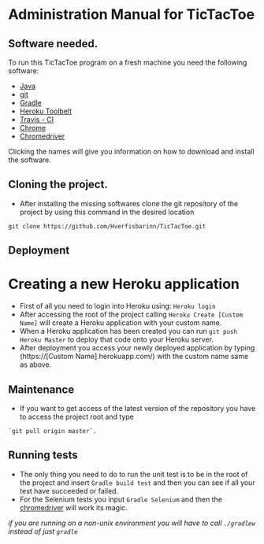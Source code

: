 # Administration Manual for TicTacToe

## Software needed.
To run this TicTacToe program on a fresh machine you need the following software:

- [Java](http://www.oracle.com/technetwork/java/javase/downloads/jdk8-downloads-2133151.html)
- [git](https://git-scm.com/book/en/v2/Getting-Started-Installing-Git)
- [Gradle](https://docs.gradle.org/current/userguide/installation.html)
- [Heroku Toolbelt](https://toolbelt.heroku.com/)
- [Travis - CI](https://github.com/travis-ci/travis.rb)
- [Chrome](https://www.google.com/chrome/)
- [Chromedriver](https://sites.google.com/a/chromium.org/chromedriver/)

Clicking the names will give you information on how to download and install the software.

## Cloning the project.
- After installing the missing softwares clone the git repository of the project by using this command in the desired location
~~~
git clone https://github.com/Hverfisbarinn/TicTacToe.git
~~~

## Deployment
# Creating a new Heroku application
- First of all you need to login into Heroku using: `Heroku login`
- After accessing the root of the project calling `Heroku Create [Custom Name]` will create a Heroku application with your custom name.
- When a Heroku application has been created you can run `git push Heroku Master` to deploy that code onto your Heroku server.
- After deployment you access your newly deployed application by typing (https://[Custom Name].herokuapp.com/) with the custom name same as above.

## Maintenance
- If you want to get access of the latest version of the repository you have to access the project root and type 
~~~
`git pull origin master`. 
~~~

## Running tests
- The only thing you need to do to run the unit test is to be in the root of the project and insert `Gradle build test` and then you can see if all your test have succeeded or failed.
- For the Selenium tests you input `Gradle Selenium` and then the [chromedriver](https://sites.google.com/a/chromium.org/chromedriver/) will work its magic.

_if you are running on a non-unix environment you will have to call `./gradlew` instead of just `gradle`_


